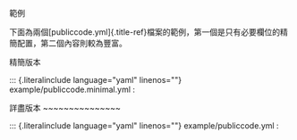 範例

下面為兩個[publiccode.yml]{.title-ref}檔案的範例，第一個是只有必要欄位的精簡配置，第二個內容則較為豐富。

精簡版本

::: {.literalinclude language="yaml" linenos=""} example/publiccode.minimal.yml
:

詳盡版本 ~~~~~~~~~~~~~~~

::: {.literalinclude language="yaml" linenos=""} example/publiccode.yml :
